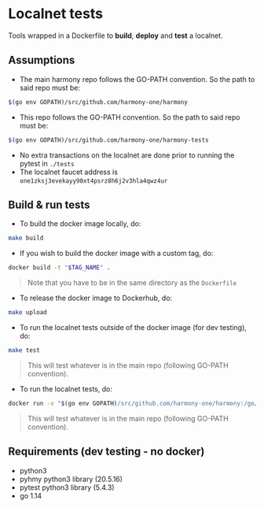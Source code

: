# Localnet tests

Tools wrapped in a Dockerfile to **build**, **deploy** and **test** a localnet.

## Assumptions
* The main harmony repo follows the GO-PATH convention. So the path to said repo must be: 
```bash
$(go env GOPATH)/src/github.com/harmony-one/harmony
```
* This repo follows the GO-PATH convention. So the path to said repo must be:
```bash
$(go env GOPATH)/src/github.com/harmony-one/harmony-tests
```
* No extra transactions on the localnet are done prior to running the pytest in `./tests`
* The localnet faucet address is `one1zksj3evekayy90xt4psrz8h6j2v3hla4qwz4ur` 

## Build & run tests
* To build the docker image locally, do:
```bash
make build
```
* If you wish to build the docker image with a custom tag, do:
```bash
docker build -t "$TAG_NAME" .
``` 
> Note that you have to be in the same directory as the `Dockerfile`

* To release the docker image to Dockerhub, do:
```bash
make upload
```

* To run the localnet tests outside of the docker image (for dev testing), do:
```bash
make test
```
> This will test whatever is in the main repo (following GO-PATH convention). 

* To run the localnet tests, do:
```bash
docker run -v "$(go env GOPATH)/src/github.com/harmony-one/harmony:/go/src/github.com/harmony-one/harmony" harmonyone/node-test 
```
> This will test whatever is in the main repo (following GO-PATH convention).

## Requirements (dev testing - no docker)

* python3 
* pyhmy python3 library (20.5.16)
* pytest python3 library (5.4.3)
* go 1.14
